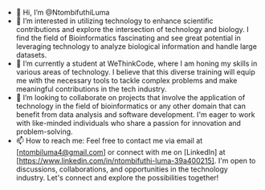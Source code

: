 - 👋 Hi, I’m @NtombifuthiLuma
- 👀 I’m interested in utilizing technology to enhance scientific contributions and explore the intersection of technology and biology. I find the field of Bioinformatics fascinating and see great potential in leveraging technology to analyze biological information and handle large datasets.
- 🌱 I’m currently a student at WeThinkCode, where I am honing my skills in various areas of technology. I believe that this diverse training will equip me with the necessary tools to tackle complex problems and make meaningful contributions in the tech industry.
- 💞️ I’m looking to collaborate on projects that involve the application of technology in the field of bioinformatics or any other domain that can benefit from data analysis and software development. I'm eager to work with like-minded individuals who share a passion for innovation and problem-solving.
- 📫 How to reach me: Feel free to contact me via email at [ntombiluma4@gmail.com] or connect with me on [LinkedIn] at [https://www.linkedin.com/in/ntombifuthi-luma-39a400215]. I'm open to discussions, collaborations, and opportunities in the technology industry. Let's connect and explore the possibilities together!


<!---
NtombifuthiLuma/NtombifuthiLuma is a ✨ special ✨ repository because its `README.md` (this file) appears on your GitHub profile.
You can click the Preview link to take a look at your changes.
--->
